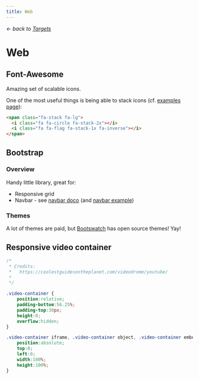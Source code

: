 ```yaml
---
title: Web
---
```


*&larr; back to [Targets](%base_url%/?targets)*

# Web

## Font-Awesome

Amazing set of scalable icons.

One of the most useful things is being able to stack icons (cf. [examples page](http://fontawesome.io/examples/)):

```html
<span class="fa-stack fa-lg">
  <i class="fa fa-circle fa-stack-2x"></i>
  <i class="fa fa-flag fa-stack-1x fa-inverse"></i>
</span>
```

## Bootstrap

### Overview

Handy little library, great for:

- Responsive grid
- Navbar - see [navbar doco](https://getbootstrap.com/components/#navbar) (and [navbar example](https://getbootstrap.com/examples/navbar/))

### Themes

A lot of themes are paid, but [Bootswatch](https://bootswatch.com/) has open source themes! Yay!

## Responsive video container

```css
/*
 * Credits:
 *   https://coolestguidesontheplanet.com/videodrome/youtube/
 *
 */

.video-container {
	position:relative;
	padding-bottom:56.25%;
	padding-top:30px;
	height:0;
	overflow:hidden;
}

.video-container iframe, .video-container object, .video-container embed {
	position:absolute;
	top:0;
	left:0;
	width:100%;
	height:100%;
}
```
